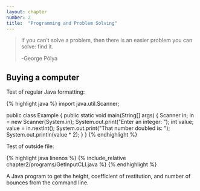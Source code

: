 ```yaml
---
layout: chapter
number: 2
title:  "Programming and Problem Solving"
---
```


> If you can't solve a problem, then there is an easier problem you can solve: find it.
>
> -George P&oacute;lya

## Buying a computer


Test of regular Java formatting:

{% highlight java %}
import java.util.Scanner;

public class Example {
	public static void main(String[] args) {
		Scanner in;
		in = new Scanner(System.in);
		System.out.print("Enter an integer: ");
		int value;
		value = in.nextInt();
		System.out.print("That number doubled is: ");
		System.out.println(value * 2);
	}
}
{% endhighlight %}


Test of outside file:

{% highlight java linenos %}
{% include_relative chapter2/programs/GetInputCLI.java %}
{% endhighlight %}

A Java program to get the height, coefficient of
restitution, and number of bounces from the command line.